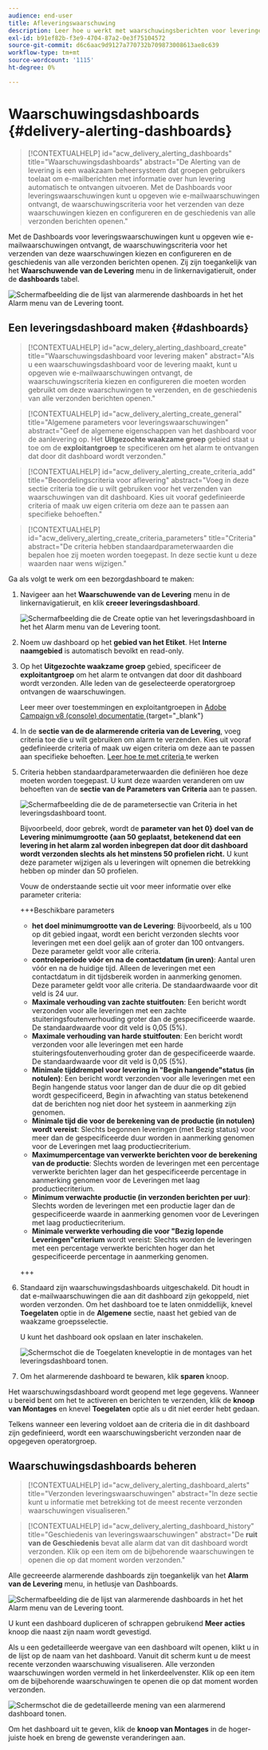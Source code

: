```yaml
---
audience: end-user
title: Afleveringswaarschuwing
description: Leer hoe u werkt met waarschuwingsberichten voor leveringen.
exl-id: b91ef82b-f3e9-4704-87a2-0e3f75104572
source-git-commit: d6c6aac9d9127a770732b709873008613ae8c639
workflow-type: tm+mt
source-wordcount: '1115'
ht-degree: 0%

---
```


# Waarschuwingsdashboards {#delivery-alerting-dashboards}

>[!CONTEXTUALHELP]
>id="acw_delivery_alerting_dashboards"
>title="Waarschuwingsdashboards"
>abstract="De Alerting van de levering is een waakzaam beheersysteem dat groepen gebruikers toelaat om e-mailberichten met informatie over hun levering automatisch te ontvangen uitvoeren. Met de Dashboards voor leveringswaarschuwingen kunt u opgeven wie e-mailwaarschuwingen ontvangt, de waarschuwingscriteria voor het verzenden van deze waarschuwingen kiezen en configureren en de geschiedenis van alle verzonden berichten openen."

Met de Dashboards voor leveringswaarschuwingen kunt u opgeven wie e-mailwaarschuwingen ontvangt, de waarschuwingscriteria voor het verzenden van deze waarschuwingen kiezen en configureren en de geschiedenis van alle verzonden berichten openen. Zij zijn toegankelijk van het **Waarschuwende van de Levering** menu in de linkernavigatieruit, onder de **dashboards** tabel.

![ Schermafbeelding die de lijst van alarmerende dashboards in het het Alarm menu van de Levering toont.](assets/alerting-dashboard-list.png)

## Een leveringsdashboard maken {#dashboards}

>[!CONTEXTUALHELP]
>id="acw_delery_alerting_dashboard_create"
>title="Waarschuwingsdashboard voor levering maken"
>abstract="Als u een waarschuwingsdashboard voor de levering maakt, kunt u opgeven wie e-mailwaarschuwingen ontvangt, de waarschuwingscriteria kiezen en configureren die moeten worden gebruikt om deze waarschuwingen te verzenden, en de geschiedenis van alle verzonden berichten openen."

>[!CONTEXTUALHELP]
>id="acw_delivery_alerting_create_general"
>title="Algemene parameters voor leveringswaarschuwingen"
>abstract="Geef de algemene eigenschappen van het dashboard voor de aanlevering op. Het **Uitgezochte waakzame groep** gebied staat u toe om de **exploitantgroep** te specificeren om het alarm te ontvangen dat door dit dashboard wordt verzonden."

>[!CONTEXTUALHELP]
>id="acw_delivery_alerting_create_criteria_add"
>title="Beoordelingscriteria voor aflevering"
>abstract="Voeg in deze sectie criteria toe die u wilt gebruiken voor het verzenden van waarschuwingen van dit dashboard. Kies uit vooraf gedefinieerde criteria of maak uw eigen criteria om deze aan te passen aan specifieke behoeften."

>[!CONTEXTUALHELP]
>id="acw_delivery_alerting_create_criteria_parameters"
>title="Criteria"
>abstract="De criteria hebben standaardparameterwaarden die bepalen hoe zij moeten worden toegepast. In deze sectie kunt u deze waarden naar wens wijzigen."

Ga als volgt te werk om een bezorgdashboard te maken:

1. Navigeer aan het **Waarschuwende van de Levering** menu in de linkernavigatieruit, en klik **creeer leveringsdashboard**.

   ![ Schermafbeelding die de Create optie van het leveringsdashboard in het het Alarm menu van de Levering toont.](assets/alerting-dashboard.png)

1. Noem uw dashboard op het **gebied van het Etiket**. Het **Interne naamgebied** is automatisch bevolkt en read-only.

1. Op het **Uitgezochte waakzame groep** gebied, specificeer de **exploitantgroep** om het alarm te ontvangen dat door dit dashboard wordt verzonden. Alle leden van de geselecteerde operatorgroep ontvangen de waarschuwingen.

   Leer meer over toestemmingen en exploitantgroepen in [ Adobe Campaign v8 (console) documentatie ](https://experienceleague.adobe.com/en/docs/campaign/campaign-v8/admin/permissions/gs-permissions){target="_blank"} 

1. In de **sectie van de de alarmerende criteria van de Levering**, voeg criteria toe die u wilt gebruiken om alarm te verzenden. Kies uit vooraf gedefinieerde criteria of maak uw eigen criteria om deze aan te passen aan specifieke behoeften. [ Leer hoe te met criteria ](../msg/delivery-alerting-criteria.md) te werken

1. Criteria hebben standaardparameterwaarden die definiëren hoe deze moeten worden toegepast. U kunt deze waarden veranderen om uw behoeften van de **sectie van de Parameters van Criteria** aan te passen.

   ![ Schermafbeelding die de de parametersectie van Criteria in het leveringsdashboard toont.](assets/alerting-criteria-parameters.png)

   Bijvoorbeeld, door gebrek, wordt de **parameter van het 0&rbrace; doel van de Levering minimumgrootte &lbrace;aan 50 geplaatst, betekenend dat een levering in het alarm zal worden inbegrepen dat door dit dashboard wordt verzonden slechts als het minstens 50 profielen richt.** U kunt deze parameter wijzigen als u leveringen wilt opnemen die betrekking hebben op minder dan 50 profielen.

   Vouw de onderstaande sectie uit voor meer informatie over elke parameter criteria:

   +++Beschikbare parameters

   * **het doel minimumgrootte van de Levering**: Bijvoorbeeld, als u 100 op dit gebied ingaat, wordt een bericht verzonden slechts voor leveringen met een doel gelijk aan of groter dan 100 ontvangers. Deze parameter geldt voor alle criteria.
   * **controleperiode vóór en na de contactdatum (in uren)**: Aantal uren vóór en na de huidige tijd. Alleen de leveringen met een contactdatum in dit tijdsbereik worden in aanmerking genomen. Deze parameter geldt voor alle criteria. De standaardwaarde voor dit veld is 24 uur.
   * **Maximale verhouding van zachte stuitfouten**: Een bericht wordt verzonden voor alle leveringen met een zachte stuiteringsfoutenverhouding groter dan de gespecificeerde waarde. De standaardwaarde voor dit veld is 0,05 (5%).
   * **Maximale verhouding van harde stuitfouten**: Een bericht wordt verzonden voor alle leveringen met een harde stuiteringsfoutenverhouding groter dan de gespecificeerde waarde. De standaardwaarde voor dit veld is 0,05 (5%).
   * **Minimale tijddrempel voor levering in &quot;Begin hangende&quot;status (in notulen)**: Een bericht wordt verzonden voor alle leveringen met een Begin hangende status voor langer dan de duur die op dit gebied wordt gespecificeerd, Begin in afwachting van status betekenend dat de berichten nog niet door het systeem in aanmerking zijn genomen.
   * **Minimale tijd die voor de berekening van de productie (in notulen) wordt vereist**: Slechts begonnen leveringen (met Bezig status) voor meer dan de gespecificeerde duur worden in aanmerking genomen voor de Leveringen met laag productiecriterium.
   * **Maximumpercentage van verwerkte berichten voor de berekening van de productie**: Slechts worden de leveringen met een percentage verwerkte berichten lager dan het gespecificeerde percentage in aanmerking genomen voor de Leveringen met laag productiecriterium.
   * **Minimum verwachte productie (in verzonden berichten per uur)**: Slechts worden de leveringen met een productie lager dan de gespecificeerde waarde in aanmerking genomen voor de Leveringen met laag productiecriterium.
   * **Minimale verwerkte verhouding die voor &quot;Bezig lopende Leveringen&quot;criterium** wordt vereist: Slechts worden de leveringen met een percentage verwerkte berichten hoger dan het gespecificeerde percentage in aanmerking genomen.

   +++

1. Standaard zijn waarschuwingsdashboards uitgeschakeld. Dit houdt in dat e-mailwaarschuwingen die aan dit dashboard zijn gekoppeld, niet worden verzonden. Om het dashboard toe te laten onmiddellijk, knevel **Toegelaten** optie in de **Algemene** sectie, naast het gebied van de waakzame groepsselectie.

   U kunt het dashboard ook opslaan en later inschakelen.

   ![ Schermschot die de Toegelaten kneveloptie in de montages van het leveringsdashboard tonen.](assets/alerting-dashboard-enable.png)

1. Om het alarmerende dashboard te bewaren, klik **sparen** knoop.

Het waarschuwingsdashboard wordt geopend met lege gegevens. Wanneer u bereid bent om het te activeren en berichten te verzenden, klik de **knoop van Montages** en knevel **Toegelaten** optie als u dit niet eerder hebt gedaan.

Telkens wanneer een levering voldoet aan de criteria die in dit dashboard zijn gedefinieerd, wordt een waarschuwingsbericht verzonden naar de opgegeven operatorgroep.

## Waarschuwingsdashboards beheren

>[!CONTEXTUALHELP]
>id="acw_delivery_alerting_dashboard_alerts"
>title="Verzonden leveringswaarschuwingen"
>abstract="In deze sectie kunt u informatie met betrekking tot de meest recente verzonden waarschuwingen visualiseren."

>[!CONTEXTUALHELP]
>id="acw_delivery_alerting_dashboard_history"
>title="Geschiedenis van leveringswaarschuwingen"
>abstract="De **ruit van de Geschiedenis** bevat alle alarm dat van dit dashboard wordt verzonden. Klik op een item om de bijbehorende waarschuwingen te openen die op dat moment worden verzonden."

Alle gecreeerde alarmerende dashboards zijn toegankelijk van het **Alarm van de Levering** menu, in het **&#x200B;**&#x200B;lusje van Dashboards.

![ Schermafbeelding die de lijst van alarmerende dashboards in het het Alarm menu van de Levering toont.](assets/alerting-dashboard-list.png)

U kunt een dashboard dupliceren of schrappen gebruikend **Meer acties** knoop die naast zijn naam wordt gevestigd.

Als u een gedetailleerde weergave van een dashboard wilt openen, klikt u in de lijst op de naam van het dashboard. Vanuit dit scherm kunt u de meest recente verzonden waarschuwing visualiseren. Alle verzonden waarschuwingen worden vermeld in het linkerdeelvenster. Klik op een item om de bijbehorende waarschuwingen te openen die op dat moment worden verzonden.

![ Schermschot die de gedetailleerde mening van een alarmerend dashboard tonen.](assets/alerting-dashboard-details.png)

Om het dashboard uit te geven, klik de **knoop van Montages** in de hoger-juiste hoek en breng de gewenste veranderingen aan.